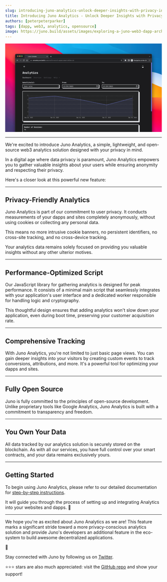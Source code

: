```yaml
---
slug: introducing-juno-analytics-unlock-deeper-insights-with-privacy-in-mind
title: Introducing Juno Analytics - Unlock Deeper Insights with Privacy in Mind
authors: [peterpeterparker]
tags: [dapp, web3, analytics, opensource]
image: https://juno.build/assets/images/exploring-a-juno-web3-dapp-architecture-social-image-a34be2835d21e01fd97b954a3c16563b.png
---
```


![](./introducing-juno-analytics-unlock-deeper-insights-with-privacy-in-mind.png)

---

We're excited to introduce Juno Analytics, a simple, lightweight, and open-source web3 analytics solution designed with your privacy in mind.

In a digital age where data privacy is paramount, Juno Analytics empowers you to gather valuable insights about your users while ensuring anonymity and respecting their privacy.

Here's a closer look at this powerful new feature:

---

## Privacy-Friendly Analytics

Juno Analytics is part of our commitment to user privacy. It conducts measurements of your dapps and sites completely anonymously, without using cookies or collecting any personal data.

This means no more intrusive cookie banners, no persistent identifiers, no cross-site tracking, and no cross-device tracking.

Your analytics data remains solely focused on providing you valuable insights without any other ulterior motives.

---

## Performance-Optimized Script

Our JavaScript library for gathering analytics is designed for peak performance. It consists of a minimal main script that seamlessly integrates with your application's user interface and a dedicated worker responsible for handling logic and cryptography.

This thoughtful design ensures that adding analytics won't slow down your application, even during boot time, preserving your customer acquisition rate.

---

## Comprehensive Tracking

With Juno Analytics, you're not limited to just basic page views. You can gain deeper insights into your visitors by creating custom events to track conversions, attributions, and more. It's a powerful tool for optimizing your dapps and sites.

---

## Fully Open Source

Juno is fully committed to the principles of open-source development. Unlike proprietary tools like Google Analytics, Juno Analytics is built with a commitment to transparency and freedom.

---

## You Own Your Data

All data tracked by our analytics solution is securely stored on the blockchain. As with all our services, you have full control over your smart contracts, and your data remains exclusively yours.

---

## Getting Started

To begin using Juno Analytics, please refer to our detailed documentation for [step-by-step instructions](/docs/build/analytics#getting-started).

It will guide you through the process of setting up and integrating Analytics into your websites and dapps. 🚀

---

We hope you're as excited about Juno Analytics as we are! This feature marks a significant stride toward a more privacy-conscious analytics solution and provide Juno's developers an additional feature in the eco-system to build awesome decentralized applications.

👋

Stay connected with Juno by following us on [Twitter](https://twitter.com/junobuild).

⭐️⭐️⭐️ stars are also much appreciated: visit the [GitHub repo](https://github.com/buildwithjuno/juno) and show your support!
